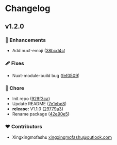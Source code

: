 # Changelog


## v1.2.0


### 🚀 Enhancements

- Add nuxt-emoji ([38bcd4c](https://github.com/xingxing-collective/node-emoji-nuxt/commit/38bcd4c))

### 🩹 Fixes

- Nuxt-module-build bug ([fef0509](https://github.com/xingxing-collective/node-emoji-nuxt/commit/fef0509))

### 🏡 Chore

- Init repo ([928f3ca](https://github.com/xingxing-collective/node-emoji-nuxt/commit/928f3ca))
- Update README ([7e1ebe8](https://github.com/xingxing-collective/node-emoji-nuxt/commit/7e1ebe8))
- **release:** V1.1.0 ([29779a3](https://github.com/xingxing-collective/node-emoji-nuxt/commit/29779a3))
- Rename package ([42e90e5](https://github.com/xingxing-collective/node-emoji-nuxt/commit/42e90e5))

### ❤️ Contributors

- Xingxingmofashu <xingxingmofashu@outlook.com>

